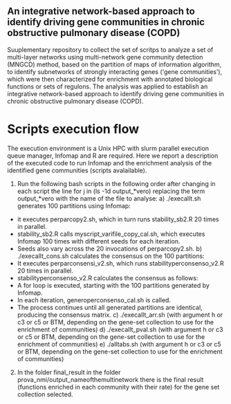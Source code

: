 ## An integrative network-based approach to identify driving gene communities in chronic obstructive pulmonary disease (COPD)
Suuplementary repository to collect the set of scritps to analyze a set of multi-layer networks using multi-network gene community detection (MNGCD) method, based on the partition of maps of information algorithm, to identify subnetworks of strongly interacting genes ('gene communities’), which were then characterized for enrichment with annotated biological functions or sets of regulons. The analysis was applied to establish an integrative network-based approach to identify driving gene communities in chronic obstructive pulmonary disease (COPD).

# Scripts execution flow
The execution environment is a Unix HPC with slurm parallel execution queue manager, Infomap and R are required. Here we report a description of the executed code to run Infomap and the enrichment analysis of the identified gene communities (scripts avalailable). 
1. Run the following bash scripts in the following order after changing in each script the line for j in (ls -1d output_*vero)  replacing the term output_*vero with the name of the file to analyse:
a) ./execallt.sh generates 100 partitions using Infomap:
  - it executes perparcopy2.sh, which in turn runs stability_sb2.R 20 times in parallel.
  - stability_sb2.R calls myscript_varifile_copy_cal.sh, which executes Infomap 100 times with different seeds for each iteration.
  - Seeds also vary across the 20 invocations of perparcopy2.sh.
b) ./execallt_cons.sh calculates the consensus on the 100 partitions:
  - It executes perparconsensi_v2.sh, which runs stabilityperconsenso_v2.R 20 times in parallel.
  - stabilityperconsenso_v2.R calculates the consensus as follows:
  - A for loop is executed, starting with the 100 partitions generated by Infomap.
  - In each iteration, generoperconsenso_cal.sh is called.
  - The process continues until all generated partitions are identical, producing the consensus matrix.
c) ./execallt_arr.sh  (with argument h or c3 or c5 or BTM, depending on the gene-set collection to use for the enrichment of communities)
d) ./execallt_pval.sh  (with argument h or c3 or c5 or BTM, depending on the gene-set collection to use for the enrichment of communities)
e) ./alltabs.sh (with argument h or c3 or c5 or BTM, depending on the gene-set collection to use for the enrichment of communities)

2. In the folder  final_result in the folder prova_nmi/output_nameofthemultinetwork   there is the final result (functions enriched in each community with their rate) for the gene set collection selected.
